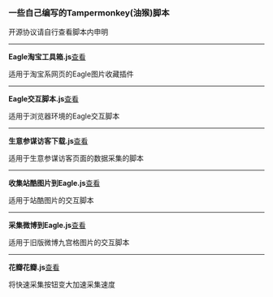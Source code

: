 ### 一些自己编写的Tampermonkey(油猴)脚本

开源协议请自行查看脚本内申明

-------------------



**Eagle淘宝工具箱.js**[查看](https://github.com/kihlh/Tampermonkey-Script/blob/main/Eagle/%E9%87%87%E9%9B%86%E5%BE%AE%E5%8D%9A%E5%88%B0Eagle.js)


适用于淘宝系网页的Eagle图片收藏插件

------------------------



**Eagle交互脚本.js**[查看](https://github.com/kihlh/Tampermonkey-Script/blob/main/Eagle/Eagle%E4%BA%A4%E4%BA%92%E8%84%9A%E6%9C%AC.js)


适用于浏览器环境的Eagle交互脚本

------------------------



**生意参谋访客下载.js**[查看](https://github.com/kihlh/Tampermonkey-Script/blob/main/Eagle/%E7%94%9F%E6%84%8F%E5%8F%82%E8%B0%8B%E8%AE%BF%E5%AE%A2%E4%B8%8B%E8%BD%BD.js)


适用于生意参谋访客页面的数据采集的脚本

------------------------



**收集站酷图片到Eagle.js**[查看](https://github.com/kihlh/Tampermonkey-Script/blob/main/Eagle/%E6%94%B6%E9%9B%86%E7%AB%99%E9%85%B7%E5%9B%BE%E7%89%87%E5%88%B0Eagle.js)


适用于站酷图片的交互脚本

------------------------



**采集微博到Eagle.js**[查看](https://github.com/kihlh/Tampermonkey-Script/blob/main/Eagle/%E9%87%87%E9%9B%86%E5%BE%AE%E5%8D%9A%E5%88%B0Eagle.js)


适用于旧版微博九宫格图片的交互脚本

------------------------



**花瓣花瓣.js**[查看](https://github.com/kihlh/Tampermonkey-Script/blob/main/Eagle/%E8%8A%B1%E7%93%A3%E8%8A%B1%E7%93%A3.js)

将快速采集按钮变大加速采集速度

